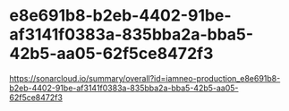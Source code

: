 # e8e691b8-b2eb-4402-91be-af3141f0383a-835bba2a-bba5-42b5-aa05-62f5ce8472f3
https://sonarcloud.io/summary/overall?id=iamneo-production_e8e691b8-b2eb-4402-91be-af3141f0383a-835bba2a-bba5-42b5-aa05-62f5ce8472f3
